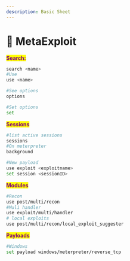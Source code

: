 ```yaml
---
description: Basic Sheet
---
```


# 🤖 MetaExploit

<mark style="color:purple;">**Search:**</mark>

```bash
search <name>
#Use
use <name>

#See options
options

#Set options
set
```

<mark style="color:purple;">**Sessions**</mark>

```bash
#list active sessions
sessions
#On meterpreter
background

#New payload
use exploit <exploitname>
set session <sessionID>

```

<mark style="color:purple;">**Modules**</mark>

```bash
#Recon
use post/multi/recon
#Muli handler
use exploit/multi/handler
# local exploits
use post/multi/recon/local_exploit_suggester
```

<mark style="color:purple;">**Payloads**</mark>

```bash
#Windows
set payload windows/meterpreter/reverse_tcp
```
